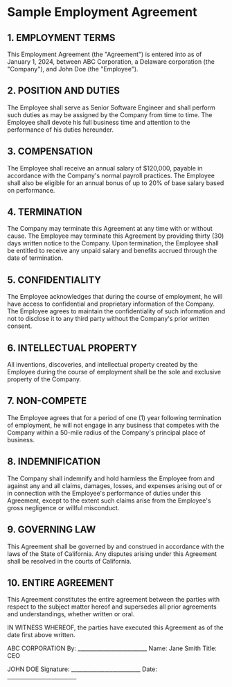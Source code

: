 # Sample Employment Agreement

## 1. EMPLOYMENT TERMS

This Employment Agreement (the "Agreement") is entered into as of January 1, 2024, between ABC Corporation, a Delaware corporation (the "Company"), and John Doe (the "Employee").

## 2. POSITION AND DUTIES

The Employee shall serve as Senior Software Engineer and shall perform such duties as may be assigned by the Company from time to time. The Employee shall devote his full business time and attention to the performance of his duties hereunder.

## 3. COMPENSATION

The Employee shall receive an annual salary of $120,000, payable in accordance with the Company's normal payroll practices. The Employee shall also be eligible for an annual bonus of up to 20% of base salary based on performance.

## 4. TERMINATION

The Company may terminate this Agreement at any time with or without cause. The Employee may terminate this Agreement by providing thirty (30) days written notice to the Company. Upon termination, the Employee shall be entitled to receive any unpaid salary and benefits accrued through the date of termination.

## 5. CONFIDENTIALITY

The Employee acknowledges that during the course of employment, he will have access to confidential and proprietary information of the Company. The Employee agrees to maintain the confidentiality of such information and not to disclose it to any third party without the Company's prior written consent.

## 6. INTELLECTUAL PROPERTY

All inventions, discoveries, and intellectual property created by the Employee during the course of employment shall be the sole and exclusive property of the Company.

## 7. NON-COMPETE

The Employee agrees that for a period of one (1) year following termination of employment, he will not engage in any business that competes with the Company within a 50-mile radius of the Company's principal place of business.

## 8. INDEMNIFICATION

The Company shall indemnify and hold harmless the Employee from and against any and all claims, damages, losses, and expenses arising out of or in connection with the Employee's performance of duties under this Agreement, except to the extent such claims arise from the Employee's gross negligence or willful misconduct.

## 9. GOVERNING LAW

This Agreement shall be governed by and construed in accordance with the laws of the State of California. Any disputes arising under this Agreement shall be resolved in the courts of California.

## 10. ENTIRE AGREEMENT

This Agreement constitutes the entire agreement between the parties with respect to the subject matter hereof and supersedes all prior agreements and understandings, whether written or oral.

IN WITNESS WHEREOF, the parties have executed this Agreement as of the date first above written.

ABC CORPORATION
By: _________________________
Name: Jane Smith
Title: CEO

JOHN DOE
Signature: _________________________
Date: _________________________
